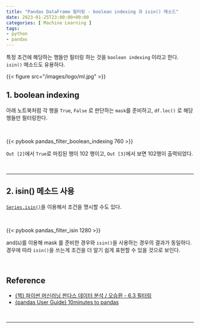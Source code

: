 ```yaml
---
title: "Pandas DataFrame 필터링 - boolean indexing 과 isin() 메소드"
date: 2023-01-25T23:00:00+09:00
categories: [ Machine Learning ]
tags:
- python
- pandas
---
```


특정 조건에 해당하는 행들만 필터링 하는 것을 `boolean indexing` 이라고 한다. `isin()` 메소드도 유용하다.
<!--more-->

{{< figure src="/images/logo/ml.jpg" >}}

## 1. boolean indexing
아래 노트북처럼 각 행을 `True`, `False` 로 판단하는 `mask`를 준비하고, `df.loc()` 로 해당 행들만 필터링한다.

<br/>

{{< pybook pandas_filter_boolean_indexing 760 >}}


`Out [2]`에서 `True`로 마킹된 행이 102 행이고, `Out [3]`에서 보면 102행이 출력되었다.

<br/>

---

## 2. isin() 메소드 사용
[`Series.isin()`](https://pandas.pydata.org/docs/reference/api/pandas.Series.isin.html#pandas.Series.isin)을 이용해서 조건을 명시할 수도 있다.

<br/>

{{< pybook pandas_filter_isin 1280 >}}

and(`&`)를 이용해 mask 를 준비한 경우와 `isin()`을 사용하는 경우의 결과가 동일하다.  
경우에 따라 `isin()`을 쓰는게 조건을 더 알기 쉽게 표현할 수 있을 것으로 보인다.

<br/>

## Reference
- [{책} 파이썬 머신러닝 판다스 데이터 분석 / 오승환 - 6.3 필터링](https://product.kyobobook.co.kr/detail/S000000833232)
- [{pandas User Guide} 10minutes to pandas](https://pandas.pydata.org/pandas-docs/stable/user_guide/10min.html#boolean-indexing)

<br/>

---